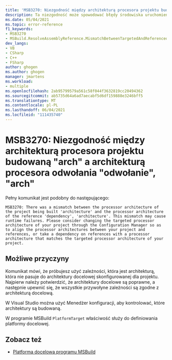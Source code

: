 ```yaml
---
title: 'MSB3270: Niezgodność między architekturą procesora projektu budowaną "architekturą" a architekturą procesora odwołania "odwołanie", "architektura".'
description: Ta niezgodność może spowodować błędy środowiska uruchomieniowego. Rozważ zmianę docelowej architektury procesora projektu za pośrednictwem usługi Menedżer konfiguracji, aby dopasować architektury procesora między projektem i odwołaniami, lub zależność od odwołań z architekturą procesora, która odpowiada docelowej architekturze procesora projektu.
ms.date: 05/04/2021
ms.topic: error-reference
f1_keywords:
- MSB3270
- MSBuild.ResolveAssemblyReference.MismatchBetweenTargetedAndReferencedArch
dev_langs:
- VB
- CSharp
- C++
- FSharp
author: ghogen
ms.author: ghogen
manager: jmartens
ms.workload:
- multiple
ms.openlocfilehash: 2ab95799579a561c58f044f3632819cc20494362
ms.sourcegitcommit: ab5735d64a6ad7aecabf5d6df159888e3246bff5
ms.translationtype: MT
ms.contentlocale: pl-PL
ms.lasthandoff: 06/04/2021
ms.locfileid: "111435740"
---
```

# <a name="msb3270-there-was-a-mismatch-between-the-processor-architecture-of-the-project-being-built-arch-and-the-processor-architecture-of-the-reference-reference-arch"></a>MSB3270: Niezgodność między architekturą procesora projektu budowaną "arch" a architekturą procesora odwołania "odwołanie", "arch"

Pełny komunikat jest podobny do następującego:

```output
MSB3270: There was a mismatch between the processor architecture of the project being built 'architecture' and the processor architecture of the reference 'dependency', 'architecture'. This mismatch may cause runtime failures. Please consider changing the targeted processor architecture of your project through the Configuration Manager so as to align the processor architectures between your project and references, or take a dependency on references with a processor architecture that matches the targeted processor architecture of your project.
```

## <a name="possible-causes"></a>Możliwe przyczyny

Komunikat mówi, że próbujesz użyć zależności, która jest architekturą, która nie pasuje do architektury docelowej skonfigurowanej dla projektu. Najpierw należy potwierdzić, że architektury docelowe są poprawne, a następnie upewnić się, że wszystkie przywołyne zależności są zgodne z architekturą docelową. 

W Visual Studio można użyć Menedżer konfiguracji, aby kontrolować, które architektury są budowaną.

W programie MSBuild `PlatformTarget` właściwość służy do definiowania platformy docelowej.

## <a name="see-also"></a>Zobacz też

- [Platforma docelowa programu MSBuild](../msbuild-target-framework-and-target-platform.md)